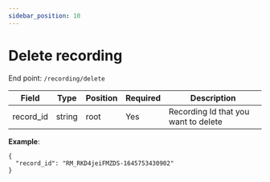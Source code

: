 ```yaml
---
sidebar_position: 10
---
```


# Delete recording

End point: `/recording/delete`

| Field     | Type   | Position | Required | Description                          |
| --------- | ------ | -------- | :------- | ------------------------------------ |
| record_id | string | root     | Yes      | Recording Id that you want to delete |

**Example**:

```
{
  "record_id": "RM_RKD4jeiFMZDS-1645753430902"
}
```
